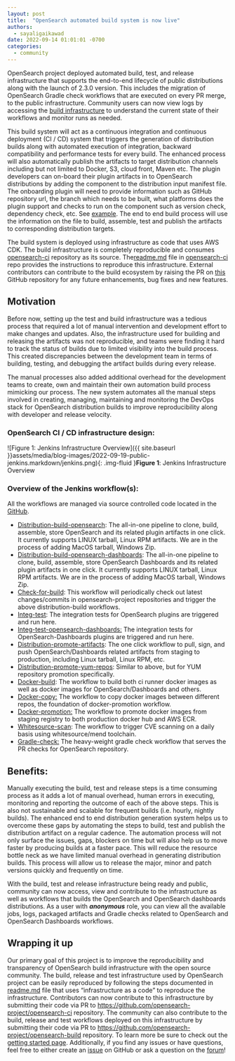 ```yaml
---
layout: post
title:  "OpenSearch automated build system is now live"
authors: 
  - sayaligaikawad
date: 2022-09-14 01:01:01 -0700
categories: 
  - community
---
```


OpenSearch project deployed automated build, test, and release infrastructure that supports the end-to-end lifecycle of public distributions along with the launch of 2.3.0 version. This includes the migration of OpenSearch Gradle check workflows that are executed on every PR merge, to the public infrastructure. Community users can now view logs by accessing the [build infrastructure](https://build.ci.opensearch.org/) to understand the current state of their workflows and monitor runs as needed.

This build system will act as a continuous integration and continuous deployment (CI / CD) system that triggers the generation of distribution builds along with automated execution of integration, backward compatibility and performance tests for every build. The enhanced process will also automatically publish the artifacts to target distribution channels including but not limited to Docker, S3, cloud front, Maven etc. The plugin developers can on-board their plugin artifacts in to OpenSearch distributions by adding the component to the distribution input manifest file. The onboarding plugin will need to provide information such as GitHub repository url, the branch which needs to be built, what platforms does the plugin support and checks to run on the component such as version check, dependency check, etc. See [example](https://github.com/opensearch-project/opensearch-build/blob/main/manifests/1.3.0/opensearch-1.3.0.yml#L29-L34). The end to end build process will use the information on the file to build, assemble, test and publish the artifacts to corresponding distribution targets.

The build system is deployed using infrastructure as code that uses AWS CDK. The build infrastructure is completely reproducible and consumes [opensearch-ci](https://github.com/opensearch-project/opensearch-ci) repository as its source. The[readme.md](https://github.com/opensearch-project/opensearch-ci/blob/main/README.md) file in [opensearch-ci](https://github.com/opensearch-project/opensearch-ci) repo provides the instructions to reproduce this infrastructure. External contributors can contribute to the build ecosystem by raising the PR on [this](https://github.com/opensearch-project/opensearch-ci) GitHub repository for any future enhancements, bug fixes and new features. 

## Motivation

Before now, setting up the test and build infrastructure was a tedious process that required a lot of manual intervention and development effort to make changes and updates. Also, the infrastructure used for building and releasing the artifacts was not reproducible, and teams were finding it hard to track the status of builds due to limited visibility into the build process. This created discrepancies between the development team in terms of building, testing, and debugging the artifact builds during every release. 

The manual processes also added additional overhead for the development teams to create, own and maintain their own automation build process mimicking our process. The new system automates all the manual steps involved in creating, managing, maintaining and monitoring the DevOps stack for OpenSearch distribution builds to improve reproducibility along with developer and release velocity.

### OpenSearch CI / CD infrastructure design:

![Figure 1: Jenkins Infrastructure Overview]({{ site.baseurl }}assets/media/blog-images/2022-09-19-public-jenkins.markdown/jenkins.png){: .img-fluid }**Figure 1**: Jenkins Infrastructure Overview

### Overview of the Jenkins workflow(s):

All the workflows are managed via source controlled code located in the [GitHub](https://github.com/opensearch-project/opensearch-build/tree/main/jenkins).

* [Distribution-build-opensearch](https://build.ci.opensearch.org/job/distribution-build-opensearch/): The all-in-one pipeline to clone, build, assemble, store OpenSearch and its related plugin artifacts in one click. It currently supports LINUX tarball, Linux RPM artifacts. We are in the process of adding MacOS tarball, Windows Zip.
* [Distribution-build-opensearch-dashboards](https://build.ci.opensearch.org/job/distribution-build-opensearch-dashboards/): The all-in-one pipeline to clone, build, assemble, store OpenSearch Dashboards and its related plugin artifacts in one click. It currently supports LINUX tarball, Linux RPM artifacts. We are in the process of adding MacOS tarball, Windows Zip.
* [Check-for-build](https://build.ci.opensearch.org/job/check-for-build/): This workflow will periodically check out latest changes/commits in opensearch-project repositories and trigger the above distribution-build workflows.
* [Integ-test](https://build.ci.opensearch.org/job/integ-test/): The integration tests for OpenSearch plugins are triggered and run here.
* [Integ-test-opensearch-dashboards:](https://build.ci.opensearch.org/job/integ-test-opensearch-dashboards/) The integration tests for OpenSearch-Dashboards plugins are triggered and run here.
* [Distribution-promote-artifacts](https://build.ci.opensearch.org/job/distribution-promote-artifacts/): The one click workflow to pull, sign, and push OpenSearch/Dashboards related artifacts from staging to production, including Linux tarball, Linux RPM, etc.
* [Distribution-promote-yum-repos](https://build.ci.opensearch.org/job/distribution-promote-yum-repos/): Similar to above, but for YUM repository promotion specifically.
* [Docker-build](https://build.ci.opensearch.org/job/docker-build/): The workflow to build both ci runner docker images as well as docker images for OpenSearch/Dashboards and others.
* [Docker-copy:](https://build.ci.opensearch.org/job/docker-copy/) The workflow to copy docker images between different repos, the foundation of docker-promotion workflow.
* [Docker-promotion:](https://build.ci.opensearch.org/job/docker-promotion/) The workflow to promote docker images from staging registry to both production docker hub and AWS ECR.
* [Whitesource-scan](https://build.ci.opensearch.org/job/whitesource-scan/): The workflow to trigger CVE scanning on a daily basis using whitesource/mend toolchain.
* [Gradle-check:](https://build.ci.opensearch.org/job/gradle-check/) The heavy-weight gradle check workflow that serves the PR checks for OpenSearch repository.

## Benefits:

Manually executing the build, test and release steps is a time consuming process as it adds a lot of manual overhead, human errors in executing, monitoring and reporting the outcome of each of the above steps. This is also not sustainable and scalable for frequent builds (i.e. hourly, nightly builds). The enhanced end to end distribution generation system helps us to overcome these gaps by automating the steps to build, test and publish the distribution artifact on a regular cadence. The automation process will not only surface the issues, gaps, blockers on time but will also help us to move faster by producing builds at a faster pace. This will reduce the resource bottle neck as we have limited manual overhead in generating distribution builds. This process will allow us to release the major, minor and patch versions quickly and frequently on time.

With the build, test and release infrastructure being ready and public, community can now access, view and contribute to the infrastructure as well as workflows that builds the OpenSearch and OpenSearch dashboards distributions. As a user with **_anonymous_** role, you can view all the available jobs, logs, packaged artifacts and Gradle checks related to OpenSearch and OpenSearch Dashboards workflows.


## Wrapping it up

Our primary goal of this project is to improve the reproducibility and transparency of OpenSearch build infrastructure with the open source community. The build, release and test infrastructure used by OpenSearch project can be easily reproduced by following the steps documented in [readme.md](https://github.com/opensearch-project/opensearch-ci/blob/main/README.md) file that uses “infrastructure as a code” to reproduce the infrastructure. Contributors can now contribute to this infrastructure by submitting their code via PR to https://github.com/opensearch-project/opensearch-ci repository. The community can also contribute to the build, release and test workflows deployed on this infrastructure by submitting their code via PR  to https://github.com/opensearch-project/opensearch-build repository.  To learn more be sure to check out the [getting started page](https://github.com/opensearch-project/opensearch-ci#getting-started). Additionally, if you find any issues or have questions, feel free to either create an [issue](https://github.com/opensearch-project/opensearch-ci/issues) on GitHub or ask a question on the [forum](https://forum.opensearch.org/c/build/12)!



